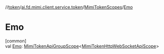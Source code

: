 //[token](../../../index.md)/[ai.fd.mimi.client.service.token](../index.md)/[MimiTokenScopes](index.md)/[Emo](-emo.md)

# Emo

[common]\
val [Emo](-emo.md): [MimiTokenApiGroupScope](../-mimi-token-api-group-scope/index.md)&lt;[MimiTokenHttpWebSocketApiScope](../-mimi-token-http-web-socket-api-scope/index.md)&gt;
